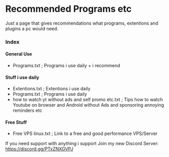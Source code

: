 # Recommended Programs etc
Just a page that gives recommendations what programs, extentions and plugins a pc would need.

### Index
#### General Use
- Programs.txt ; Programs i use daily + i recommend 

#### Stuff i use daily
- Extentions.txt ; Extentions i use daily
- Programs.txt ; Programs i use daily
- how to watch yt without ads and self promo etc.txt ; Tips how to watch Youtube on browser and Android without Ads and sponsoring annoying reminders etc

#### Free Stuff
- Free VPS linux.txt ; Link to a free and good performance VPS/Server



If you need support with anything i support Join my new Discord Server:
https://discord.gg/PTxZNXGVPJ
